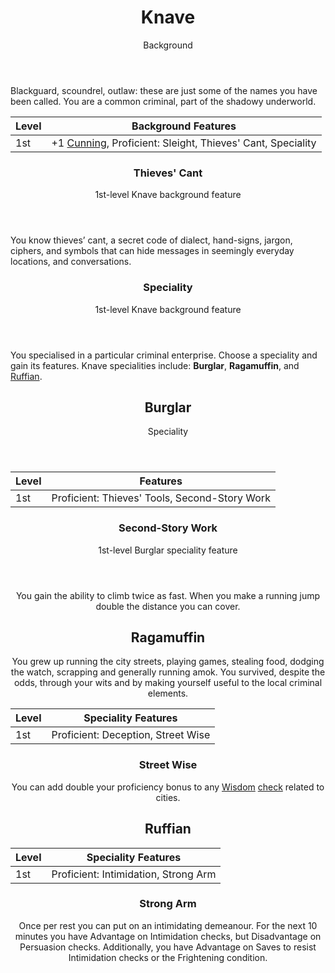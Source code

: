 <header>

# Knave

<p class="subheading">Background</p>

</header>

Blackguard, scoundrel, outlaw: these are just some of the names you have been called. You are a common criminal, part of the shadowy underworld.

| Level             | Background Features    |
| ----------------- | - |
| 1st               | +1 [Cunning](pages/characters/attributes.md?id=cunning), Proficient: Sleight, Thieves' Cant, Speciality |

<header>

### Thieves' Cant

<p class="subheading">1st-level Knave background feature</p>

</header>

You know thieves’ cant, a secret code of dialect, hand-signs, jargon, ciphers, and symbols that can hide messages in seemingly everyday locations, and conversations.

<header>

### Speciality

<p class="subheading">1st-level Knave background feature</p>

</header>

You specialised in a particular criminal enterprise. Choose a speciality and gain its features. Knave specialities include:  **Burglar**, **Ragamuffin**, and [Ruffian](#ruffian).

<header>

<header>

## Burglar

<p class="subheading">Speciality</p>

</header>

| Level             | Features    |
| ----------------- | - |
| 1st               | Proficient: Thieves' Tools, Second-Story Work |

<header>

### Second-Story Work

<p class="subheading">1st-level Burglar speciality feature</p>

</header>

You gain the ability to climb twice as fast. When you make a running jump double the distance you can cover.

## Ragamuffin

You grew up running the city streets, playing games, stealing food, dodging the watch, scrapping and generally running amok. You survived, despite the odds, through your wits and by making yourself useful to the local criminal elements.

| Level             | Speciality Features    |
| ----------------- | - |
| 1st               | Proficient: Deception, Street Wise |

### Street Wise

You can add double your proficiency bonus to any [Wisdom](pages/characters/attributes/wisdom.md) [check](pages/rules/rolling?id=checks) related to cities.

## Ruffian

| Level             | Speciality Features    |
| ----------------- | - |
| 1st               | Proficient: Intimidation, Strong Arm |

### Strong Arm

Once per rest you can put on an intimidating demeanour. For the next 10 minutes you have Advantage on Intimidation checks, but Disadvantage on Persuasion checks. Additionally, you have Advantage on Saves to resist Intimidation checks or the Frightening condition.
